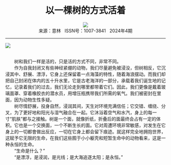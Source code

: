 # <center>以一棵树的方式活着</center> 

<div align=center><img src="http://fslib.vip.qikan.cn/img.ashx?key=%d7%f7%d5%df%a3%ba%a3%db%b7%a8%a3%dd%b0%a2%c0%b3%bf%cb%ce%f7%a1%a4%c8%c8%c4%e1"></div> 

<center>来源：意林   ISSN号：1007-3841   2024年4期</center> 


* * *


![](http://img.resource.qikan.cn/markvip/qkimages/yili/yili202404/yili20240459-1-l.jpg)

  
<br>　　树和我们一样是活的，只是活的方式不同，非常不同。  
　　作为自我封闭又有些神经紧绷的动物，我们尽量避免被浸没，但树相反，它沉浸其中、舒展、漂浮，它身上还保留着一点海藻的特性，随着海浪摆动。而我们却把自己封闭在体内的五十升水里，它是古老海洋的一部分，承载着我们诞生地的记忆，记录着我们的过去，我们无论走到哪里都带着它们。因此，我们更像是戴着玻璃面罩、穿着橡胶衣的潜水员，用增压瓶携带我们所需的氧气。我们被密封在里面，因为动物生性多疑。  
　　树尽情舒展，投身自然，浸润其间，天生对环境充满信任；它交错、缠绕、分叉，为了更好地和阳光与湿气融合在一起。它沐浴着空气和水汽，身上的每一寸“肌肤”都与之接触。树是一个面，就像折纸，折叠后的面最终会占有一定的体积。它也是一个交换面，一个不断生长的面。它对周遭环境非常敏感，对发生在它身上的一切都會做出反应，一切在它身上都会留下痕迹。就这样完全地拥抱世界，这赋予它无限的生命，在我们这些囿于小小躯壳和短暂生命中的动物看来，这是一种永恒的生命。  
　　“生命是什么？”  
　　“是漂浮，是浸润，是光线；是大海追逐太阳；是永恒。”